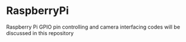 # RaspberryPi
Raspberry Pi GPIO pin controlling and camera interfacing codes will be discussed in this repository

